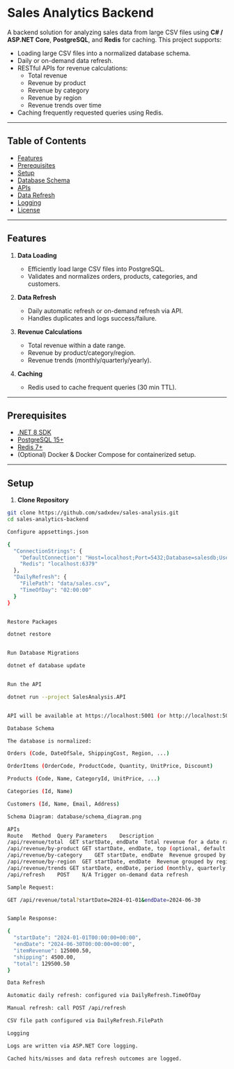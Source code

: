 # Sales Analytics Backend

A backend solution for analyzing sales data from large CSV files using **C# / ASP.NET Core**, **PostgreSQL**, and **Redis** for caching. This project supports:

- Loading large CSV files into a normalized database schema.
- Daily or on-demand data refresh.
- RESTful APIs for revenue calculations:
  - Total revenue
  - Revenue by product
  - Revenue by category
  - Revenue by region
  - Revenue trends over time
- Caching frequently requested queries using Redis.

---

## Table of Contents

- [Features](#features)
- [Prerequisites](#prerequisites)
- [Setup](#setup)
- [Database Schema](#database-schema)
- [APIs](#apis)
- [Data Refresh](#data-refresh)
- [Logging](#logging)
- [License](#license)

---

## Features

1. **Data Loading**

   - Efficiently load large CSV files into PostgreSQL.
   - Validates and normalizes orders, products, categories, and customers.

2. **Data Refresh**

   - Daily automatic refresh or on-demand refresh via API.
   - Handles duplicates and logs success/failure.

3. **Revenue Calculations**

   - Total revenue within a date range.
   - Revenue by product/category/region.
   - Revenue trends (monthly/quarterly/yearly).

4. **Caching**
   - Redis used to cache frequent queries (30 min TTL).

---

## Prerequisites

- [.NET 8 SDK](https://dotnet.microsoft.com/en-us/download/dotnet/8.0)
- [PostgreSQL 15+](https://www.postgresql.org/download/)
- [Redis 7+](https://redis.io/download)
- (Optional) Docker & Docker Compose for containerized setup.

---

## Setup

1. **Clone Repository**

```bash
git clone https://github.com/sadxdev/sales-analysis.git
cd sales-analytics-backend

Configure appsettings.json

{
  "ConnectionStrings": {
    "DefaultConnection": "Host=localhost;Port=5432;Database=salesdb;Username=postgres;Password=postgres",
    "Redis": "localhost:6379"
  },
  "DailyRefresh": {
    "FilePath": "data/sales.csv",
    "TimeOfDay": "02:00:00"
  }
}


Restore Packages

dotnet restore


Run Database Migrations

dotnet ef database update


Run the API

dotnet run --project SalesAnalysis.API


API will be available at https://localhost:5001 (or http://localhost:5000).

Database Schema

The database is normalized:

Orders (Code, DateOfSale, ShippingCost, Region, ...)

OrderItems (OrderCode, ProductCode, Quantity, UnitPrice, Discount)

Products (Code, Name, CategoryId, UnitPrice, ...)

Categories (Id, Name)

Customers (Id, Name, Email, Address)

Schema Diagram: database/schema_diagram.png

APIs
Route	Method	Query Parameters	Description
/api/revenue/total	GET	startDate, endDate	Total revenue for a date range
/api/revenue/by-product	GET	startDate, endDate, top (optional, default 50)	Top N products by revenue
/api/revenue/by-category	GET	startDate, endDate	Revenue grouped by category
/api/revenue/by-region	GET	startDate, endDate	Revenue grouped by region
/api/revenue/trends	GET	startDate, endDate, period (monthly, quarterly, yearly)	Revenue trends over time
/api/refresh	POST	N/A	Trigger on-demand data refresh

Sample Request:

GET /api/revenue/total?startDate=2024-01-01&endDate=2024-06-30


Sample Response:

{
  "startDate": "2024-01-01T00:00:00+00:00",
  "endDate": "2024-06-30T00:00:00+00:00",
  "itemRevenue": 125000.50,
  "shipping": 4500.00,
  "total": 129500.50
}

Data Refresh

Automatic daily refresh: configured via DailyRefresh.TimeOfDay

Manual refresh: call POST /api/refresh

CSV file path configured via DailyRefresh.FilePath

Logging

Logs are written via ASP.NET Core logging.

Cached hits/misses and data refresh outcomes are logged.
```
